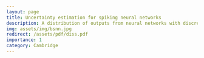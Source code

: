 ```yaml
---
layout: page
title: Uncertainty estimation for spiking neural networks
description: A distribution of outputs from neural networks with discrete activations
img: assets/img/bsnn.jpg
redirect: /assets/pdf/diss.pdf
importance: 1
category: Cambridge
---
```


